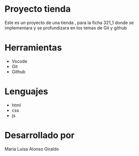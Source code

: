 # Proyecto tienda
Este es un proyecto de una tienda , para la ficha 321_1 donde se implementara y se profundizara en los temas de Git y github

# Herramientas 
* Vscode 
* Git
* Github

# Lenguajes 
* html 
* css
* js

# Desarrollado por 
Maria Luisa Alonso Giraldo 


